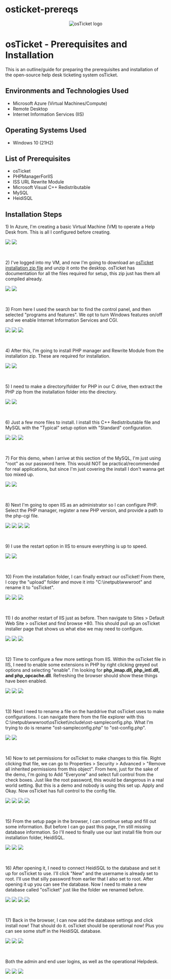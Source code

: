 # osticket-prereqs

<p align="center">
<img src="https://i.imgur.com/Clzj7Xs.png" alt="osTicket logo"/>
</p>

<h1>osTicket - Prerequisites and Installation</h1>
This is an outline/guide for preparing the prerequisites and installation of the open-source help desk ticketing system osTicket.<br />

<h2>Environments and Technologies Used</h2>

- Microsoft Azure (Virtual Machines/Compute)
- Remote Desktop
- Internet Information Services (IIS)

<h2>Operating Systems Used </h2>

- Windows 10</b> (21H2)

<h2>List of Prerequisites</h2>

- osTicket
- PHPManagerForIIS
- ISS URL Rewrite Module
- Microsoft Visual C++ Redistributable
- MySQL
- HeidiSQL

<h2>Installation Steps</h2>

<p>
1) In Azure, I'm creating a basic Virtual Machine (VM) to operate a Help Desk from. This is all I configured before creating. 
</p>
<p>
<img src=https://i.imgur.com/jVpWRlC.png/>
  <img src=https://i.imgur.com/wzbkNZl.png/>
</p>
<br />

<p>
2) I've logged into my VM, and now I'm going to download an <a href="https://drive.google.com/uc?export=download&id=1b3RBkXTLNGXbibeMuAynkfzdBC1NnqaD">osTicket installation zip file</a> and unzip it onto the desktop. osTicket has documentation for all the files required for setup, this zip just has them all compiled already.
</p>
<p>
<img src=https://i.imgur.com/6qnobCe.png/>
  <img src=https://i.imgur.com/n9fPIyq.png/>
</p>
<br />

<p>
3) From here I used the search bar to find the control panel, and then selected "programs and features". We opt to turn Windows features on/off and we enable Internet Information Services and CGI. 
</p>
<p>
<img src=https://i.imgur.com/AHXVFqd.png/>
  <img src=https://i.imgur.com/MWINerv.png/>
  <img src=https://i.imgur.com/aEzRLog.png/>
</p>
<br />

<p>
4) After this, I'm going to install PHP manager and Rewrite Module from the installation zip. These are required for installation. 
</p>
<p>
<img src=https://i.imgur.com/prqELE7.png/>
  <img src=https://i.imgur.com/3OAa7Q9.png/>
</p>
<br />

<p>
5) I need to make a directory/folder for PHP in our C drive, then extract the PHP zip from the installation folder into the directory.
</p>
<p>
<img src=https://i.imgur.com/l7YeoXq.png/>
  <img src=https://i.imgur.com/6D5uHKS.png/>
</p>
<br />

<p>
6) Just a few more files to install. I install this C++ Redistributable file and MySQL with the "Typical" setup option with "Standard" configuration.
</p>
<p>
<img src=https://i.imgur.com/2bXQNvH.png/>
  <img src=https://i.imgur.com/oq0E49W.png/>
  <img src=https://i.imgur.com/3QZPBeq.png/>
</p>
<br />

<p>
7) For this demo, when I arrive at this section of the MySQL, I'm just using "root" as our password here. This would NOT be practical/recommended for real applications, but since I'm just covering the install I don't wanna get too mixed up. 
</p>
<p>
<img src=https://i.imgur.com/garkODX.png/>
  <img src=https://i.imgur.com/C1cERCR.png>
</p>
<br />

<p>
8) Next I'm going to open IIS as an administrator so I can configure PHP. Select the PHP manager, register a new PHP version, and provide a path to the php-cgi file. 
</p>
<p>
<img src=https://i.imgur.com/dWh2vuJ.png/>
  <img src=https://i.imgur.com/YBf7vZj.png/>
  <img src=https://i.imgur.com/fBVKYTY.png/>
  <img src=https://i.imgur.com/dwPR9Jd.png/>
</p>
<br />

<p>
9) I use the restart option in IIS to ensure everything is up to speed.
</p>
<p>
<img src=https://i.imgur.com/6BBJ2g9.png/>
  <img src=https://i.imgur.com/pVvfcxD.png/>
</p>
<br />

<p>
10) From the installation folder, I can finally extract our osTicket! From there, I copy the "upload" folder and move it into "C:\inetpub\wwwroot" and rename it to "osTicket".
</p>
<p>
<img src=https://i.imgur.com/vzvxYu3.png/>
  <img src=https://i.imgur.com/ALebDsl.png/>
  <img src=https://i.imgur.com/s4jPAUn.png/>
</p>
<br />

<p>
11) I do another restart of IIS just as before. Then navigate to Sites > Default Web Site > osTicket and find browse *80. This should pull up an osTicket installer page that shows us what else we may need to configure. 
</p>
<p>
  <img src=https://i.imgur.com/JjphPUu.png/>
  <img src=https://i.imgur.com/Z7xs7nN.png/>
  <img src=https://i.imgur.com/z5MqsAG.png/>
</p>
<br />

<p>
12) Time to configure a few more settings from IIS. Within the osTicket file in IIS, I need to enable some extensions in PHP by right clicking greyed out options and selecting "enable". I'm looking for <b>php_imap.dll, php_intl.dll, and php_opcache.dll</b>. Refreshing the browser should show these things have been enabled.
</p>
<p>
<img src=https://i.imgur.com/eOcQRtK.png/>
  <img src=https://i.imgur.com/qyNCZ19.png/>
  <img src=https://i.imgur.com/FXYWkxv.png/>
</p>
<br />

<p>
13) Next I need to rename a file on the harddrive that osTicket uses to make configurations. I can navigate there from the file explorer with this C:\inetpub\wwwroot\osTicket\include\ost-sampleconfig.php. What I'm trying to do is rename "ost-sampleconfig.php" to "ost-config.php".
</p>
<p>
<img src=https://i.imgur.com/7LiAERG.png/>
  <img src=https://i.imgur.com/vAE1Gz5.png/>
</p>
<br />

<p>
14) Now to set permissions for osTicket to make changes to this file. Right clicking that file, we can go to Properties > Security > Advanced > "Remove all inherited permissions from this object". From here, just for the sake of the demo, I'm going to Add "Everyone" and select full control from the check boxes. Just like the root password, this would be dangerous in a real world setting. But this is a demo and nobody is using this set up. Apply and Okay. Now osTicket has full control to the config file. 
</p>
<p>
<img src=https://i.imgur.com/hfWdsie.png/>
  <img src=https://i.imgur.com/mPZalRG.png/>
  <img src=https://i.imgur.com/wOZSFMh.png/>
  <img src=https://i.imgur.com/B1Qkd6m.png/>
</p>
<br />

<p>
15) From the setup page in the browser, I can continue setup and fill out some information. But before I can go past this page, I'm still missing database information. So I'll need to finally use our last install file from our installation folder, HeidiSQL.
</p>
<p>
<img src=https://i.imgur.com/whUBbnK.png/>
  <img src=https://i.imgur.com/uysnFRs.png/>
  <img src=https://i.imgur.com/pe6zC6A.png/>
</p>
<br />

<p>
16) After opening it, I need to connect HeidiSQL to the database and set it up for osTicket to use. I'll click "New" and the username is already set to root. I'll use that silly password from earlier that I also set to root. After opening it up you can see the database. Now I need to make a new database called "osTicket" just like the folder we renamed before. 
</p>
<p>
<img src=https://i.imgur.com/lhd5EGv.png/>
  <img src=https://i.imgur.com/8DCfxGE.png/>
  <img src=https://i.imgur.com/FTd1VDC.png/>
  <img src=https://i.imgur.com/h9fS5Jv.png/>
</p>
<br />

<p>
17) Back in the browser, I can now add the database settings and click install now! That should do it. osTicket should be operational now! Plus you can see some stuff in the HeidiSQL database. 
</p>
<p>
<img src=https://i.imgur.com/ZwFPUQk.png/>
  <img src=https://i.imgur.com/YWysw04.png/>
  <img src=https://i.imgur.com/fi0hAkX.png/>
</p>
<br />

<p>
Both the admin and end user logins, as well as the operational Helpdesk.
</p>
<p>
<img src=https://i.imgur.com/5LL8aFP.png/>
  <img src=https://i.imgur.com/YLKTwV9.png/>
  <img src=https://i.imgur.com/9jRxLIT.png/>
</p>
<br />
